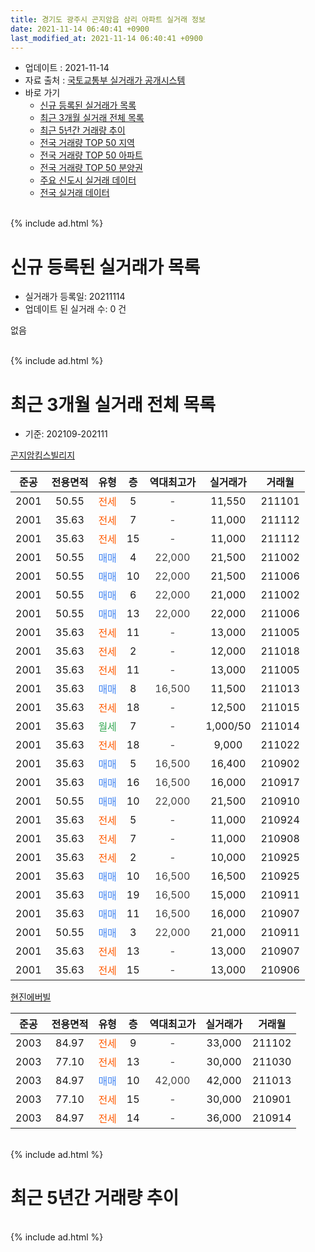 ```yaml
---
title: 경기도 광주시 곤지암읍 삼리 아파트 실거래 정보
date: 2021-11-14 06:40:41 +0900
last_modified_at: 2021-11-14 06:40:41 +0900
---
```


* 업데이트 : 2021-11-14
* 자료 출처 : [국토교통부 실거래가 공개시스템](http://rt.molit.go.kr)
* 바로 가기
    * [신규 등록된 실거래가 목록](#신규-등록된-실거래가-목록)
    * [최근 3개월 실거래 전체 목록](#최근-3개월-실거래-전체-목록)
    * [최근 5년간 거래량 추이](#최근-5년간-거래량-추이)
    * [전국 거래량 TOP 50 지역](https://inasie.github.io/apt-trade-info/최근-3개월-전국에서-가장-거래가-많이-발생한-지역)
    * [전국 거래량 TOP 50 아파트](https://inasie.github.io/apt-trade-info/최근-3개월-전국에서-가장-거래가-많이-발생한-아파트)
    * [전국 거래량 TOP 50 분양권](https://inasie.github.io/apt-trade-info/최근-3개월-전국에서-가장-거래가-많이-발생한-분양권)
    * [주요 신도시 실거래 데이터](https://inasie.github.io/apt-trade-info/주요-신도시)
    * [전국 실거래 데이터](https://inasie.github.io/apt-trade-info/전국)
<br>
{% include ad.html %}
<br>

# 신규 등록된 실거래가 목록
* 실거래가 등록일: 20211114
* 업데이트 된 실거래 수: 0 건

없음

<br>
{% include ad.html %}
<br>

# 최근 3개월 실거래 전체 목록
* 기준: 202109-202111


[곤지암킴스빌리지](https://search.naver.com/search.naver?query=%EA%B2%BD%EA%B8%B0%EB%8F%84+%EA%B4%91%EC%A3%BC%EC%8B%9C+%EA%B3%A4%EC%A7%80%EC%95%94%EC%9D%8D+%EC%82%BC%EB%A6%AC+%EA%B3%A4%EC%A7%80%EC%95%94%ED%82%B4%EC%8A%A4%EB%B9%8C%EB%A6%AC%EC%A7%80)

|준공|전용면적|유형|층|역대최고가|실거래가|거래월|
|:---:|:---:|:---:|:---:|:---:|:---:|:---:|
|2001|50.55|<span style="color:#ff5a00">전세</span>|5|<span style="color:#444444">-</span>|11,550|211101|
|2001|35.63|<span style="color:#ff5a00">전세</span>|7|<span style="color:#444444">-</span>|11,000|211112|
|2001|35.63|<span style="color:#ff5a00">전세</span>|15|<span style="color:#444444">-</span>|11,000|211112|
|2001|50.55|<span style="color:#4285f3">매매</span>|4|<span style="color:#444444">22,000</span>|21,500|211002|
|2001|50.55|<span style="color:#4285f3">매매</span>|10|<span style="color:#444444">22,000</span>|21,500|211006|
|2001|50.55|<span style="color:#4285f3">매매</span>|6|<span style="color:#444444">22,000</span>|21,000|211002|
|2001|50.55|<span style="color:#4285f3">매매</span>|13|<span style="color:#444444">22,000</span>|22,000|211006|
|2001|35.63|<span style="color:#ff5a00">전세</span>|11|<span style="color:#444444">-</span>|13,000|211005|
|2001|35.63|<span style="color:#ff5a00">전세</span>|2|<span style="color:#444444">-</span>|12,000|211018|
|2001|35.63|<span style="color:#ff5a00">전세</span>|11|<span style="color:#444444">-</span>|13,000|211005|
|2001|35.63|<span style="color:#4285f3">매매</span>|8|<span style="color:#444444">16,500</span>|11,500|211013|
|2001|35.63|<span style="color:#ff5a00">전세</span>|18|<span style="color:#444444">-</span>|12,500|211015|
|2001|35.63|<span style="color:#34a853">월세</span>|7|<span style="color:#444444">-</span>|1,000/50|211014|
|2001|35.63|<span style="color:#ff5a00">전세</span>|18|<span style="color:#444444">-</span>|9,000|211022|
|2001|35.63|<span style="color:#4285f3">매매</span>|5|<span style="color:#444444">16,500</span>|16,400|210902|
|2001|35.63|<span style="color:#4285f3">매매</span>|16|<span style="color:#444444">16,500</span>|16,000|210917|
|2001|50.55|<span style="color:#4285f3">매매</span>|10|<span style="color:#444444">22,000</span>|21,500|210910|
|2001|35.63|<span style="color:#ff5a00">전세</span>|5|<span style="color:#444444">-</span>|11,000|210924|
|2001|35.63|<span style="color:#ff5a00">전세</span>|7|<span style="color:#444444">-</span>|11,000|210908|
|2001|35.63|<span style="color:#ff5a00">전세</span>|2|<span style="color:#444444">-</span>|10,000|210925|
|2001|35.63|<span style="color:#4285f3">매매</span>|10|<span style="color:#444444">16,500</span>|16,500|210925|
|2001|35.63|<span style="color:#4285f3">매매</span>|19|<span style="color:#444444">16,500</span>|15,000|210911|
|2001|35.63|<span style="color:#4285f3">매매</span>|11|<span style="color:#444444">16,500</span>|16,000|210907|
|2001|50.55|<span style="color:#4285f3">매매</span>|3|<span style="color:#444444">22,000</span>|21,000|210911|
|2001|35.63|<span style="color:#ff5a00">전세</span>|13|<span style="color:#444444">-</span>|13,000|210907|
|2001|35.63|<span style="color:#ff5a00">전세</span>|15|<span style="color:#444444">-</span>|13,000|210906|

[현진에버빌](https://search.naver.com/search.naver?query=%EA%B2%BD%EA%B8%B0%EB%8F%84+%EA%B4%91%EC%A3%BC%EC%8B%9C+%EA%B3%A4%EC%A7%80%EC%95%94%EC%9D%8D+%EC%82%BC%EB%A6%AC+%ED%98%84%EC%A7%84%EC%97%90%EB%B2%84%EB%B9%8C)

|준공|전용면적|유형|층|역대최고가|실거래가|거래월|
|:---:|:---:|:---:|:---:|:---:|:---:|:---:|
|2003|84.97|<span style="color:#ff5a00">전세</span>|9|<span style="color:#444444">-</span>|33,000|211102|
|2003|77.10|<span style="color:#ff5a00">전세</span>|13|<span style="color:#444444">-</span>|30,000|211030|
|2003|84.97|<span style="color:#4285f3">매매</span>|10|<span style="color:#444444">42,000</span>|42,000|211013|
|2003|77.10|<span style="color:#ff5a00">전세</span>|15|<span style="color:#444444">-</span>|30,000|210901|
|2003|84.97|<span style="color:#ff5a00">전세</span>|14|<span style="color:#444444">-</span>|36,000|210914|


<br>
{% include ad.html %}
<br>

# 최근 5년간 거래량 추이


<div style="width:100%;">
    <canvas id="deal_progress" height="200"></canvas>
</div>

<script>
new Chart(document.getElementById("deal_progress"), {
    type: 'line',
    data: {
        labels: ['201611','201612','201701','201702','201703','201704','201705','201706','201707','201708','201709','201710','201711','201712','201801','201802','201803','201804','201805','201806','201807','201808','201809','201810','201811','201812','201901','201902','201903','201904','201905','201906','201907','201908','201909','201910','201911','201912','202001','202002','202003','202004','202005','202006','202007','202008','202009','202010','202011','202012','202101','202102','202103','202104','202105','202106','202107','202108','202109','202110','202111'],
        datasets: [{
            label: '매매',
            pointRadius: 1,
            data: [11, 8, 7, 12, 12, 10, 5, 7, 8, 4, 7, 7, 5, 5, 10, 13, 15, 7, 3, 10, 7, 7, 7, 9, 6, 5, 8, 7, 3, 5, 7, 8, 7, 4, 8, 8, 7, 11, 7, 13, 18, 11, 14, 26, 17, 17, 11, 16, 18, 15, 18, 12, 22, 18, 39, 24, 19, 16, 7, 6, 0],
            borderColor: "rgba(255, 201, 14, 1)",
            backgroundColor: "rgba(255, 201, 14, 0.5)",
            fill: false,
            lineTension: 0
        },{
            label: '전월세',
            pointRadius: 1,
            data: [11, 14, 9, 18, 15, 15, 15, 16, 13, 9, 20, 10, 10, 6, 10, 11, 21, 10, 20, 9, 9, 8, 4, 9, 8, 13, 8, 6, 6, 18, 13, 14, 7, 8, 10, 12, 7, 8, 4, 15, 7, 10, 15, 13, 10, 12, 5, 8, 1, 11, 4, 6, 11, 5, 15, 15, 7, 18, 7, 7, 4],
            borderColor: "rgba(0, 141, 185, 1)",
            backgroundColor: "rgba(0, 141, 185, 0.5)",
            fill: false,
            lineTension: 0
        }
        ]
    },
    options: {
        responsive: true,
        title: {
            display: false
        },
        tooltips: {
            mode: 'index',
            intersect: false
        },
        hover: {
            mode: 'nearest',
            intersect: true
        },
        scales: {
            xAxes: [{
                display: true,
                scaleLabel: {
                    display: true,
                    labelString: '년/월'
                }
            }],
            yAxes: [{
                display: true,
                ticks: {
                    suggestedMin: 0,
                },
                scaleLabel: {
                    display: true,
                    labelString: '실거래 수'
                }
            }]
        }
    }
});

</script>


<br>
{% include ad.html %}
<br>

